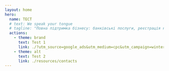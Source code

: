 ```yaml
---
layout: home
hero:
  name: ТЕСТ
  # text: We speak your tongue
  # tagline: "Повна підтримка бізнесу: банківські послуги, реєстрація компаній, візи. Без передоплати – оплата тільки після схвалення."
  actions:
    - theme: brand
      text: Test 1
      link: ./?utm_source=google_ads&utm_medium=cpc&utm_campaign=winter_2025
    - theme: alt
      text: Test 2
      link: ./resources/contacts
---
```

